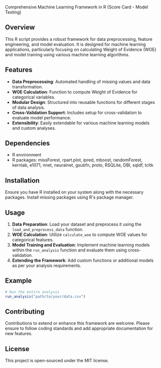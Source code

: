 Comprehensive Machine Learning Framework in R (Score Card - Model Testing)

## Overview
This R script provides a robust framework for data preprocessing, feature engineering, and model evaluation. It is designed for machine learning applications, particularly focusing on calculating Weight of Evidence (WOE) and model training using various machine learning algorithms.

## Features
- **Data Preprocessing**: Automated handling of missing values and data transformation.
- **WOE Calculation**: Function to compute Weight of Evidence for categorical variables.
- **Modular Design**: Structured into reusable functions for different stages of data analysis.
- **Cross-Validation Support**: Includes setup for cross-validation to evaluate model performance.
- **Extensibility**: Easily extendable for various machine learning models and custom analyses.

## Dependencies
- R environment
- R packages: missForest, rpart.plot, ipred, mboost, randomForest, kernlab, e1071, nnet, neuralnet, gsubfn, proto, RSQLite, DBI, sqldf, tcltk

## Installation
Ensure you have R installed on your system along with the necessary packages. Install missing packages using R's package manager.

## Usage
1. **Data Preparation**: Load your dataset and preprocess it using the `load_and_preprocess_data` function.
2. **WOE Calculation**: Utilize `calculate_woe` to compute WOE values for categorical features.
3. **Model Training and Evaluation**: Implement machine learning models within the `run_analysis` function and evaluate them using cross-validation.
4. **Extending the Framework**: Add custom functions or additional models as per your analysis requirements.

## Example
```r
# Run the entire analysis
run_analysis("path/to/your/data.csv")
```

## Contributing
Contributions to extend or enhance this framework are welcome. Please ensure to follow coding standards and add appropriate documentation for new features.

## License
This project is open-sourced under the MIT license.
